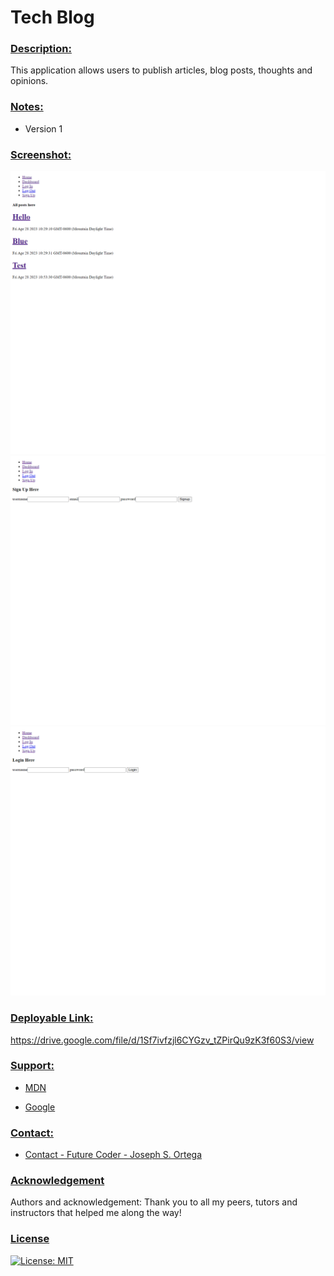 # Tech Blog


### <u> Description: </u>
This application allows users to publish articles, blog posts, thoughts and opinions.
### <u> Notes: </u>
- Version 1

### <u> Screenshot: </u>
![Tech Blog: Home Screenshot](.//images/Home.png)
![Tech BlogSignup: Screenshot](.//images/Sign%20up.png)
![Tech Blog Login: Screenshot](.//images/Login.png)

### <u> Deployable Link: </u>

https://drive.google.com/file/d/1Sf7ivfzjl6CYGzv_tZPirQu9zK3f60S3/view

### <u> Support:  </u>

- [MDN](https://developer.mozilla.org/en-US/) 

- [Google](https://Google.com)

### <u> Contact: </u>

- [Contact - Future Coder - Joseph S. Ortega](mailto:MyAgentOrtega@gmail.com)

### <u> Acknowledgement </u>

Authors and acknowledgement: Thank you to all my peers, tutors and instructors that helped me along the way!

### <u> License </u>

[![License: MIT](https://img.shields.io/badge/License-MIT-yellow.svg)](https://opensource.org/licenses/MIT)

